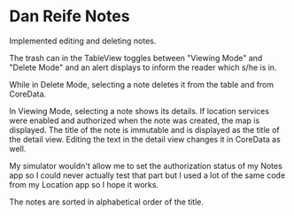 Dan Reife
Notes
=====

Implemented editing and deleting notes.

The trash can in the TableView toggles between "Viewing Mode" and "Delete Mode" and an alert displays to inform the reader which s/he is in.

While in Delete Mode, selecting a note deletes it from the table and from CoreData.

In Viewing Mode, selecting a note shows its details. If location services were enabled and authorized when the note was created, the map is displayed. The title of the note is immutable and is displayed as the title of the detail view. Editing the text in the detail view changes it in CoreData as well.

My simulator wouldn't allow me to set the authorization status of my Notes app so I could never actually test that part but I used a lot of the same code from my Location app so I hope it works.

The notes are sorted in alphabetical order of the title.